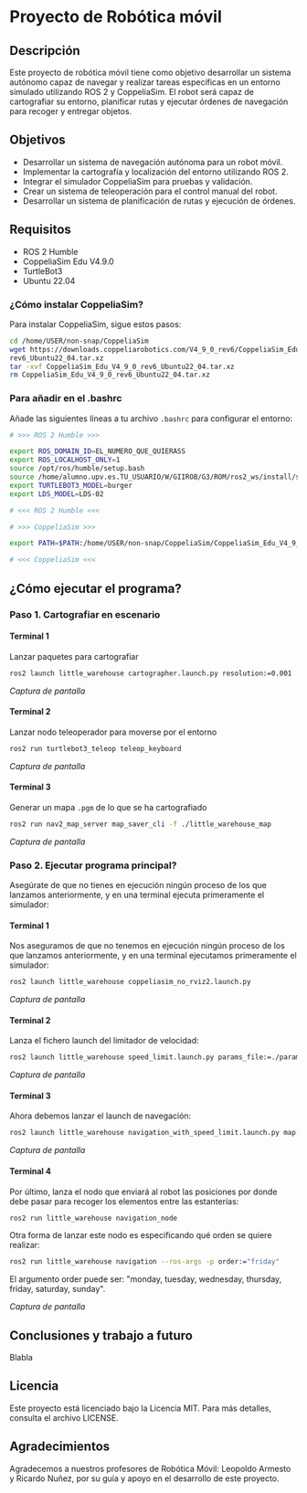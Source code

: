 # Proyecto de Robótica móvil

## Descripción

Este proyecto de robótica móvil tiene como objetivo desarrollar un sistema autónomo capaz de navegar y realizar tareas específicas en un entorno simulado utilizando ROS 2 y CoppeliaSim. El robot será capaz de cartografiar su entorno, planificar rutas y ejecutar órdenes de navegación para recoger y entregar objetos.

## Objetivos

- Desarrollar un sistema de navegación autónoma para un robot móvil.
- Implementar la cartografía y localización del entorno utilizando ROS 2.
- Integrar el simulador CoppeliaSim para pruebas y validación.
- Crear un sistema de teleoperación para el control manual del robot.
- Desarrollar un sistema de planificación de rutas y ejecución de órdenes.

## Requisitos

- ROS 2 Humble
- CoppeliaSim Edu V4.9.0
- TurtleBot3
- Ubuntu 22.04

### ¿Cómo instalar CoppeliaSim?

Para instalar CoppeliaSim, sigue estos pasos:

```bash
cd /home/USER/non-snap/CoppeliaSim
wget https://downloads.coppeliarobotics.com/V4_9_0_rev6/CoppeliaSim_Edu_V4_9_0_\
rev6_Ubuntu22_04.tar.xz
tar -xvf CoppeliaSim_Edu_V4_9_0_rev6_Ubuntu22_04.tar.xz
rm CoppeliaSim_Edu_V4_9_0_rev6_Ubuntu22_04.tar.xz
```

### Para añadir en el .bashrc

Añade las siguientes líneas a tu archivo `.bashrc` para configurar el entorno:

```sh
# >>> ROS 2 Humble >>>

export ROS_DOMAIN_ID=EL_NUMERO_QUE_QUIERASS
export ROS_LOCALHOST_ONLY=1
source /opt/ros/humble/setup.bash
source /home/alumno.upv.es.TU_USUARIO/W/GIIROB/G3/ROM/ros2_ws/install/setup.bash
export TURTLEBOT3_MODEL=burger
export LDS_MODEL=LDS-02

# <<< ROS 2 Humble <<<

# >>> CoppeliaSim >>>

export PATH=$PATH:/home/USER/non-snap/CoppeliaSim/CoppeliaSim_Edu_V4_9_0_rev6_Ubuntu22_04/

# <<< CoppeliaSim <<<
```

## ¿Cómo ejecutar el programa?

### Paso 1. Cartografiar en escenario

#### Terminal 1

Lanzar paquetes para cartografiar

```bash
ros2 launch little_warehouse cartographer.launch.py resolution:=0.001
```

*Captura de pantalla*

#### Terminal 2

Lanzar nodo teleoperador para moverse por el entorno

```bash
ros2 run turtlebot3_teleop teleop_keyboard
```

*Captura de pantalla*

#### Terminal 3

Generar un mapa `.pgm` de lo que se ha cartografiado

```bash
ros2 run nav2_map_server map_saver_cli -f ./little_warehouse_map
```

*Captura de pantalla*

### Paso 2. Ejecutar programa principal?

Asegúrate de que no tienes en ejecución ningún proceso de los que lanzamos anteriormente, y en una terminal ejecuta primeramente el simulador:

#### Terminal 1

Nos aseguramos de que no tenemos en ejecución ningún proceso de los que lanzamos anteriormente, y en una terminal ejecutamos primeramente el simulador:

```bash
ros2 launch little_warehouse coppeliasim_no_rviz2.launch.py
```

*Captura de pantalla*

#### Terminal 2

Lanza el fichero launch del limitador de velocidad:

```bash
ros2 launch little_warehouse speed_limit.launch.py params_file:=./params/speed_params.yaml mask:=./maps/speed_mask_coppeliasim_map.yaml
```

*Captura de pantalla*

#### Terminal 3

Ahora debemos lanzar el launch de navegación:

```bash
ros2 launch little_warehouse navigation_with_speed_limit.launch.py map:=./maps/coppeliasim_map.yaml params_file:=./params/nav2_params_speed_limit.yaml
```

*Captura de pantalla*

#### Terminal 4

Por último, lanza el nodo que enviará al robot las posiciones por donde debe pasar para recoger los elementos entre las estanterías:

```bash
ros2 run little_warehouse navigation_node
```

Otra forma de lanzar este nodo es especificando qué orden se quiere realizar:

```bash
ros2 run little_warehouse navigation --ros-args -p order:="friday"
```

El argumento order puede ser: "monday, tuesday, wednesday, thursday, friday, saturday, sunday".

*Captura de pantalla*

## Conclusiones y trabajo a futuro

Blabla

## Licencia

Este proyecto está licenciado bajo la Licencia MIT. Para más detalles, consulta el archivo LICENSE.

## Agradecimientos

Agradecemos a nuestros profesores de Robótica Móvil: Leopoldo Armesto y Ricardo Nuñez, por su guía y apoyo en el desarrollo de este proyecto.

